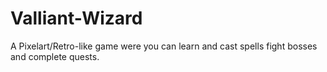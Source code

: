 # Valliant-Wizard
A Pixelart/Retro-like game were you can learn and cast spells fight bosses and complete quests.
